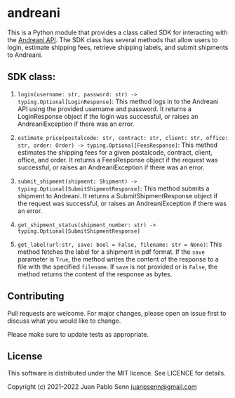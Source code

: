 # andreani

This is a Python module that provides a class called SDK for interacting with the [Andreani API](https://developers.andreani.com/documentacion/). The SDK class has several methods that allow users to login, estimate shipping fees, retrieve shipping labels, and submit shipments to Andreani.

## SDK class:

1. `login(username: str, password: str) -> typing.Optional[LoginResponse]`: This method logs in to the Andreani API using the provided username and password. It returns a LoginResponse object if the login was successful, or raises an AndreaniException if there was an error.

2. `estimate_price(postalcode: str, contract: str, client: str, office: str, order: Order) -> typing.Optional[FeesResponse]`: This method estimates the shipping fees for a given postalcode, contract, client, office, and order. It returns a FeesResponse object if the request was successful, or raises an AndreaniException if there was an error.

3. `submit_shipment(shipment: Shipment) -> typing.Optional[SubmitShipmentResponse]`: This method submits a shipment to Andreani. It returns a SubmitShipmentResponse object if the request was successful, or raises an AndreaniException if there was an error.

4. `get_shipment_status(shipment_number: str) -> typing.Optional[SubmitShipmentResponse]`

5. `get_label(url:str, save: bool = False, filename: str = None)`: This method fetches the label for a shipment in pdf format. If the `save` parameter is `True`, the method writes the content of the response to a file with the specified `filename`. If `save` is not provided or is `False`, the method returns the content of the response as bytes.

## Contributing
Pull requests are welcome. For major changes, please open an issue first to discuss what you would like to change.

Please make sure to update tests as appropriate.

## License
This software is distributed under the MIT licence. See LICENCE for details.

Copyright (c) 2021-2022 Juan Pablo Senn <juanpsenn@gmail.com>
